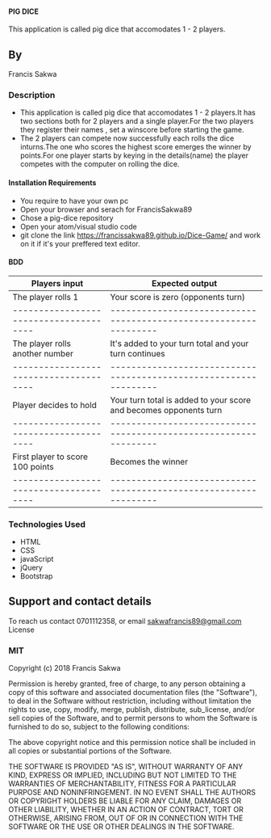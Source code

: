 #### PIG DICE
This application is called pig dice that accomodates 1 - 2 players.
## By
Francis Sakwa

### Description
* This application is called pig dice that accomodates 1 - 2 players.It has two sections both for 2 players and a single player.For the two players they register their names , set a winscore before starting the game.
* The 2 players can compete now successfully each rolls the dice inturns.The one who scores the highest score emerges the winner by points.For one player starts by keying in the details(name) the player competes with the computer on rolling the dice.

#### Installation Requirements
* You require to have your own pc
* Open your browser and serach for FrancisSakwa89
* Chose a pig-dice repository
* Open your atom/visual studio code
* git clone  the link https://francissakwa89.github.io/Dice-Game/ and work on it if it's your preffered text editor.
#### BDD
Players input                         | Expected output
--------------------------------------|-----------------------------------------------------------------
The player rolls 1                    |  Your score is zero (opponents turn)
--------------------------------------|-----------------------------------------------------------------
The player rolls another number       |  It's added to your turn total and your turn continues
--------------------------------------|-----------------------------------------------------------------
Player decides to hold	              |  Your turn total is added to your score and becomes opponents turn
--------------------------------------|-----------------------------------------------------------------
First player to score 100 points      |  Becomes the winner
--------------------------------------|-----------------------------------------------------------------
### Technologies Used
* HTML
* CSS
* javaScript
* jQuery
* Bootstrap
## Support and contact details
To reach us contact 0701112358, or email sakwafrancis89@gmail.com
License
### MIT
Copyright (c) 2018 Francis Sakwa

Permission is hereby granted, free of charge, to any person obtaining a copy of this software and associated documentation files (the "Software"), to deal in the Software without restriction, including without limitation the rights to use, copy, modify, merge, publish, distribute, sub_license, and/or sell copies of the Software, and to permit persons to whom the Software is furnished to do so, subject to the following conditions:

The above copyright notice and this permission notice shall be included in all copies or substantial portions of the Software.

THE SOFTWARE IS PROVIDED "AS IS", WITHOUT WARRANTY OF ANY KIND, EXPRESS OR IMPLIED, INCLUDING BUT NOT LIMITED TO THE WARRANTIES OF MERCHANTABILITY, FITNESS FOR A PARTICULAR PURPOSE AND NONINFRINGEMENT. IN NO EVENT SHALL THE AUTHORS OR COPYRIGHT HOLDERS BE LIABLE FOR ANY CLAIM, DAMAGES OR OTHER LIABILITY, WHETHER IN AN ACTION OF CONTRACT, TORT OR OTHERWISE, ARISING FROM, OUT OF OR IN CONNECTION WITH THE SOFTWARE OR THE USE OR OTHER DEALINGS IN THE SOFTWARE.
